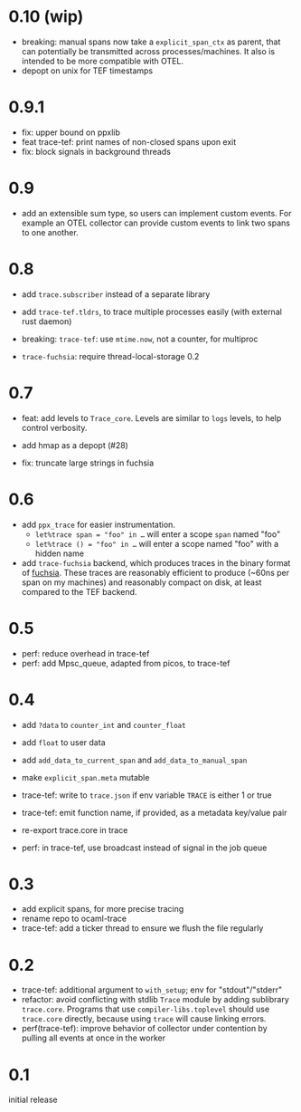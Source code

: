 # 0.10 (wip)

- breaking: manual spans now take a `explicit_span_ctx` as parent, that
    can potentially be transmitted across processes/machines. It also
    is intended to be more compatible with OTEL.
- depopt on unix for TEF timestamps

# 0.9.1


- fix: upper bound on ppxlib
- feat trace-tef: print names of non-closed spans upon exit
- fix: block signals in background threads

# 0.9

- add an extensible sum type, so users can implement custom events. For example
    an OTEL collector can provide custom events to link two spans to one another.

# 0.8

- add `trace.subscriber` instead of a separate library
- add `trace-tef.tldrs`, to trace multiple processes easily (with external rust daemon)

- breaking: `trace-tef`: use `mtime.now`, not a counter, for multiproc
- `trace-fuchsia`: require thread-local-storage 0.2

# 0.7

- feat: add levels to `Trace_core`. Levels are similar to `logs` levels, to help control verbosity.
- add hmap as a depopt (#28)

- fix: truncate large strings in fuchsia

# 0.6

- add `ppx_trace` for easier instrumentation.
  * `let%trace span = "foo" in …` will enter a scope `span` named "foo"
  * `let%trace () = "foo" in …` will enter a scope named "foo" with a hidden name
- add `trace-fuchsia` backend, which produces traces in the binary format
    of [fuchsia](https://fuchsia.dev/fuchsia-src/reference/tracing/trace-format).
    These traces are reasonably efficient to produce (~60ns per span on my machines)
    and reasonably compact on disk, at least compared to the TEF backend.

# 0.5

- perf: reduce overhead in trace-tef
- perf: add Mpsc_queue, adapted from picos, to trace-tef

# 0.4

- add `?data` to `counter_int` and `counter_float`
- add `float` to user data
- add `add_data_to_current_span` and `add_data_to_manual_span`
- make `explicit_span.meta` mutable
- trace-tef: write to `trace.json` if env variable `TRACE` is either 1 or true
- trace-tef: emit function name, if provided, as a metadata key/value pair
- re-export trace.core in trace

- perf: in trace-tef, use broadcast instead of signal in the job queue

# 0.3

- add explicit spans, for more precise tracing
- rename repo to ocaml-trace
- trace-tef: add a ticker thread to ensure we flush the file regularly

# 0.2

- trace-tef: additional argument to `with_setup`; env for "stdout"/"stderr"
- refactor: avoid conflicting with stdlib `Trace` module by adding sublibrary `trace.core`.
    Programs that use `compiler-libs.toplevel` should use `trace.core`
    directly, because using `trace` will cause linking errors.
- perf(trace-tef): improve behavior of collector under contention by
    pulling all events at once in the worker

# 0.1

initial release
